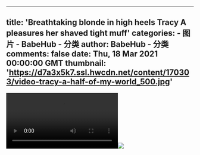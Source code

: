 
---
title: 'Breathtaking blonde in high heels Tracy A pleasures her shaved tight muff'
categories: 
    - 图片
    - BabeHub - 分类
author: BabeHub - 分类
comments: false
date: Thu, 18 Mar 2021 00:00:00 GMT
thumbnail: 'https://d7a3x5k7.ssl.hwcdn.net/content/170303/video-tracy-a-half-of-my-world_500.jpg'
---

<div>   
<video controls loop preload="auto"><source src="https://m2y2a5x7.ssl.hwcdn.net/content/170303/video-tracy-a-half-of-my-world.mp4" type="video/mp4"></video><img src="https://d7a3x5k7.ssl.hwcdn.net/content/170303/video-tracy-a-half-of-my-world_500.jpg" referrerpolicy="no-referrer">  
</div>
            